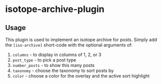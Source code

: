 # isotope-archive-plugin

## Usage

This plugin is used to implement an isotope archive for posts. Simply add the `[iso-archive]` short-code with the optional arguments of:

1. `columns` - to display in columns of 1, 2, or 3
2. `post_type` - to pick a post type
3. `number_posts` - to show this many posts
4. `taxonomy` - choose the taxonomy to sort posts by
5. `color` - choose a color for the overlay and the active sort highlight